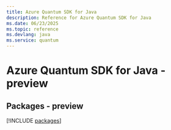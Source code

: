 ```yaml
---
title: Azure Quantum SDK for Java
description: Reference for Azure Quantum SDK for Java
ms.date: 06/23/2025
ms.topic: reference
ms.devlang: java
ms.service: quantum
---
```

# Azure Quantum SDK for Java - preview
## Packages - preview
[!INCLUDE [packages](quantum-index.md)]